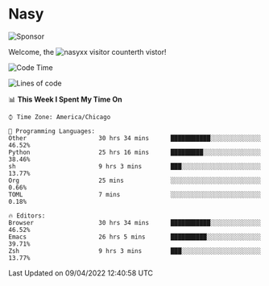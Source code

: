 # Nasy

<!--
<p align="center">
<img height="200" src="https://github-readme-stats.vercel.app/api?username=nasyxx&count_private=true&show_icons=true&theme=dracula&include_all_commits=true"/>
<img height="200" src="https://github-readme-stats.vercel.app/api/top-langs/?username=nasyxx&theme=dracula&hide=html,jupyter+notebook&count_private=true&show_icons=true"/>
</p>

  
----------------
-->

![Sponsor](https://img.shields.io/static/v1.svg?label=Sponsor&message=%E2%9D%A4&logo=GitHub&style=flat&color=pink)
 
Welcome, the ![nasyxx visitor counter](https://count.getloli.com/get/@nasyxx?theme=rule34)th vistor!
 
<!--START_SECTION:waka-->
![Code Time](http://img.shields.io/badge/Code%20Time-2%2C193%20hrs%2048%20mins-blue)

![Lines of code](https://img.shields.io/badge/From%20Hello%20World%20I%27ve%20Written-5%20Million%20lines%20of%20code-blue)

📊 **This Week I Spent My Time On** 

```text
⌚︎ Time Zone: America/Chicago

💬 Programming Languages: 
Other                    30 hrs 34 mins      ███████████░░░░░░░░░░░░░░   46.52% 
Python                   25 hrs 16 mins      █████████░░░░░░░░░░░░░░░░   38.46% 
sh                       9 hrs 3 mins        ███░░░░░░░░░░░░░░░░░░░░░░   13.77% 
Org                      25 mins             ░░░░░░░░░░░░░░░░░░░░░░░░░   0.66% 
TOML                     7 mins              ░░░░░░░░░░░░░░░░░░░░░░░░░   0.18%

🔥 Editors: 
Browser                  30 hrs 34 mins      ███████████░░░░░░░░░░░░░░   46.52% 
Emacs                    26 hrs 5 mins       ██████████░░░░░░░░░░░░░░░   39.71% 
Zsh                      9 hrs 3 mins        ███░░░░░░░░░░░░░░░░░░░░░░   13.77%

```


 Last Updated on 09/04/2022 12:40:58 UTC
<!--END_SECTION:waka-->

<!-- ![visitors](https://visitor-badge.laobi.icu/badge?page_id=nasyxx.nasyxx) -->
